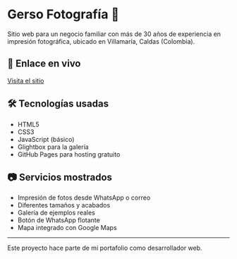
# Gerso Fotografía 📸

Sitio web para un negocio familiar con más de 30 años de experiencia en impresión fotográfica, ubicado en Villamaría, Caldas (Colombia).

## 🔗 Enlace en vivo

[Visita el sitio](https://geisonhg.github.io/gerso-fotografia/)

## 🛠️ Tecnologías usadas

- HTML5
- CSS3
- JavaScript (básico)
- Glightbox para la galería
- GitHub Pages para hosting gratuito

## 📷 Servicios mostrados

- Impresión de fotos desde WhatsApp o correo
- Diferentes tamaños y acabados
- Galería de ejemplos reales
- Botón de WhatsApp flotante
- Mapa integrado con Google Maps

---
Este proyecto hace parte de mi portafolio como desarrollador web.
